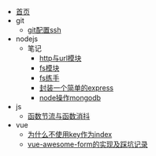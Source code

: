 * [首页](/)
* git
    * [git配置ssh](articles/git/git-ssh)
* nodejs
    * 笔记
        * [http与url模块](articles/nodejs/note/http&url)
        * [fs模块](articles/nodejs/note/fs)
        * [fs练手](articles/nodejs/note/fsdemo)
        * [封装一个简单的express](articles/nodejs/note/myexpress)
        * [node操作mongodb](articles/nodejs/note/node-mongo)
* js
    * [函数节流与函数消抖](articles/js/debounce.md)
* vue
    * [为什么不使用key作为index](articles/vue/v-for.md)
    * [vue-awesome-form的实现及踩坑记录](articles/vue/vue-awesome-form.md)

